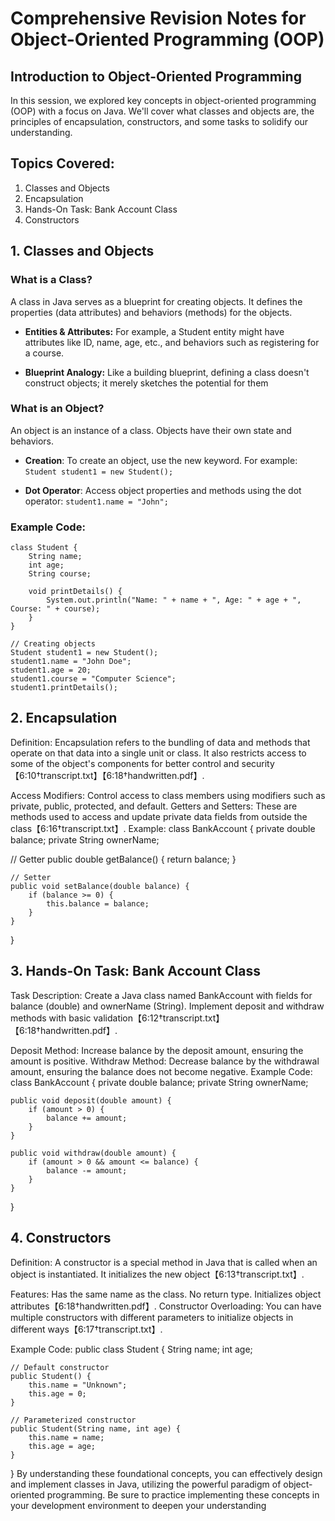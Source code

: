
# Comprehensive Revision Notes for Object-Oriented Programming (OOP)
## Introduction to Object-Oriented Programming
In this session, we explored key concepts in object-oriented programming (OOP) with a focus on Java. We'll cover what classes and objects are, the principles of encapsulation, constructors, and some tasks to solidify our understanding.

## Topics Covered:
1. Classes and Objects
2. Encapsulation
3. Hands-On Task: Bank Account Class
4. Constructors

## 1. Classes and Objects
### What is a Class?
A class in Java serves as a blueprint for creating objects. It defines the properties (data attributes) and behaviors (methods) for the objects.

- **Entities & Attributes:** For example, a Student entity might have attributes like ID, name, age, etc., and behaviors such as registering for a course.
* **Blueprint Analogy:** Like a building blueprint, defining a class doesn't construct objects; it merely sketches the potential for them 

### What is an Object?
An object is an instance of a class. Objects have their own state and behaviors.

+ **Creation**: To create an object, use the new keyword. For example: `Student student1 = new Student();`
- **Dot Operator**: Access object properties and methods using the dot operator: `student1.name = "John";`
### Example Code:
```
class Student {
    String name;
    int age;
    String course;

    void printDetails() {
        System.out.println("Name: " + name + ", Age: " + age + ", Course: " + course);
    }
}    

// Creating objects
Student student1 = new Student();
student1.name = "John Doe";
student1.age = 20;
student1.course = "Computer Science";
student1.printDetails();
```

## 2. Encapsulation
Definition:
Encapsulation refers to the bundling of data and methods that operate on that data into a single unit or class. It also restricts access to some of the object's components for better control and security【6:10†transcript.txt】【6:18†handwritten.pdf】.

Access Modifiers: Control access to class members using modifiers such as private, public, protected, and default.
Getters and Setters: These are methods used to access and update private data fields from outside the class【6:16†transcript.txt】.
Example:
class BankAccount {
    private double balance;
    private String ownerName;

   // Getter
    public double getBalance() {
        return balance;
    }

    // Setter
    public void setBalance(double balance) {
        if (balance >= 0) {
            this.balance = balance;
        }
    }
}
## 3. Hands-On Task: Bank Account Class
Task Description:
Create a Java class named BankAccount with fields for balance (double) and ownerName (String). Implement deposit and withdraw methods with basic validation【6:12†transcript.txt】【6:18†handwritten.pdf】.

Deposit Method: Increase balance by the deposit amount, ensuring the amount is positive.
Withdraw Method: Decrease balance by the withdrawal amount, ensuring the balance does not become negative.
Example Code:
class BankAccount {
    private double balance;
    private String ownerName;

    public void deposit(double amount) {
        if (amount > 0) {
            balance += amount;
        }
    }

    public void withdraw(double amount) {
        if (amount > 0 && amount <= balance) {
            balance -= amount;
        }
    }
}


## 4. Constructors
Definition:
A constructor is a special method in Java that is called when an object is instantiated. It initializes the new object【6:13†transcript.txt】.

Features:
Has the same name as the class.
No return type.
Initializes object attributes【6:18†handwritten.pdf】.
Constructor Overloading:
You can have multiple constructors with different parameters to initialize objects in different ways【6:17†transcript.txt】.

Example Code:
public class Student {
    String name;
    int age;

    // Default constructor
    public Student() {
        this.name = "Unknown";
        this.age = 0;
    }

    // Parameterized constructor
    public Student(String name, int age) {
        this.name = name;
        this.age = age;
    }
}
By understanding these foundational concepts, you can effectively design and implement classes in Java, utilizing the powerful paradigm of object-oriented programming. Be sure to practice implementing these concepts in your development environment to deepen your understanding
